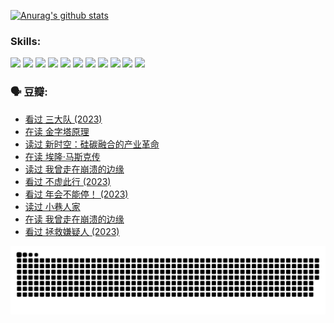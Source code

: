 
[![Anurag's github stats](https://github-readme-stats.vercel.app/api?username=w940853815)](https://github.com/anuraghazra/github-readme-stats)

### Skills:

<code><img height="32" src="https://cdn.jsdelivr.net/npm/simple-icons@v5/icons/python.svg"></code>
<code><img height="32" src="https://cdn.jsdelivr.net/npm/simple-icons@v5/icons/javascript.svg"></code>
<code><img height="32" src="https://cdn.jsdelivr.net/npm/simple-icons@v5/icons/django.svg"></code>
<code><img height="32" src="https://cdn.jsdelivr.net/npm/simple-icons@v5/icons/flask.svg"></code>
<code><img height="32" src="https://cdn.jsdelivr.net/npm/simple-icons@v5/icons/vuetify.svg"></code>
<code><img height="32" src="https://cdn.jsdelivr.net/npm/simple-icons@v5/icons/git.svg"></code>
<code><img height="32" src="https://cdn.jsdelivr.net/npm/simple-icons@v5/icons/docker.svg"></code>
<code><img height="32" src="https://cdn.jsdelivr.net/npm/simple-icons@v5/icons/postgresql.svg"></code>
<code><img height="32" src="https://cdn.jsdelivr.net/npm/simple-icons@v5/icons/elasticsearch.svg"></code>
<code><img height="32" src="https://cdn.jsdelivr.net/npm/simple-icons@v5/icons/macos.svg"></code>
<code><img height="32" src="https://cdn.jsdelivr.net/npm/simple-icons@v5/icons/linux.svg"></code>

### 🗣 豆瓣:

<!-- DOUBAN-ACTIVITIES:START -->
- [看过 三大队‎ (2023)](https://www.douban.com/people/136069238/status/4510323325/?_i=07775873)
- [在读 金字塔原理](https://www.douban.com/people/136069238/status/4507497587/?_i=07775873)
- [读过 新时空：硅碳融合的产业革命](https://www.douban.com/people/136069238/status/4506659177/?_i=07775873)
- [在读 埃隆·马斯克传](https://www.douban.com/people/136069238/status/4500417190/?_i=07775874)
- [读过 我曾走在崩溃的边缘](https://www.douban.com/people/136069238/status/4500416754/?_i=07775874)
- [看过 不虚此行‎ (2023)](https://www.douban.com/people/136069238/status/4499973052/?_i=07775874)
- [看过 年会不能停！‎ (2023)](https://www.douban.com/people/136069238/status/4498582002/?_i=07775874)
- [读过 小巷人家](https://www.douban.com/people/136069238/status/4489290935/?_i=07775874)
- [在读 我曾走在崩溃的边缘](https://www.douban.com/people/136069238/status/4489290559/?_i=07775874)
- [看过 拯救嫌疑人‎ (2023)](https://www.douban.com/people/136069238/status/4477421513/?_i=07775874)
<!-- DOUBAN-ACTIVITIES:END -->


![Snake animation](https://raw.githubusercontent.com/w940853815/w940853815/output/github-contribution-grid-snake.svg)

<!--
**w940853815/w940853815** is a ✨ _special_ ✨ repository because its `README.md` (this file) appears on your GitHub profile.

Here are some ideas to get you started:

- 🔭 I’m currently working on ...
- 🌱 I’m currently learning ...
- 👯 I’m looking to collaborate on ...
- 🤔 I’m looking for help with ...
- 💬 Ask me about ...
- 📫 How to reach me: ...
- 😄 Pronouns: ...
- ⚡ Fun fact: ...
-->
